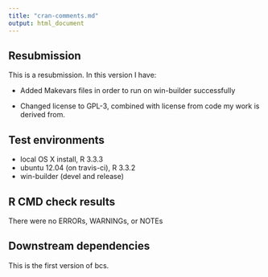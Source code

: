 ```yaml
---
title: "cran-comments.md"
output: html_document
---
```

## Resubmission
This is a resubmission. In this version I have:

* Added Makevars files in order to run on win-builder successfully

* Changed license to GPL-3, combined with license from code my work is derived from.

## Test environments
* local OS X install, R 3.3.3
* ubuntu 12.04 (on travis-ci), R 3.3.2
* win-builder (devel and release)

## R CMD check results
There were no ERRORs, WARNINGs, or NOTEs

## Downstream dependencies
This is the first version of bcs.
